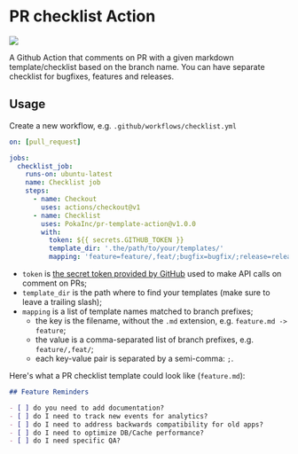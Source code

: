 # PR checklist Action

![](https://github.com/PokaInc/pr-template-action/workflows/Tests/badge.svg)

A Github Action that comments on PR with a given markdown template/checklist based on the branch name. You can have separate checklist for bugfixes, features and releases.


## Usage

Create a new workflow, e.g. `.github/workflows/checklist.yml`

```yml
on: [pull_request]

jobs:
  checklist_job:
    runs-on: ubuntu-latest
    name: Checklist job
    steps:
      - name: Checkout
        uses: actions/checkout@v1
      - name: Checklist
        uses: PokaInc/pr-template-action@v1.0.0
        with:
          token: ${{ secrets.GITHUB_TOKEN }}
          template_dir: '.the/path/to/your/templates/'
          mapping: 'feature=feature/,feat/;bugfix=bugfix/;release=release/'
```

- `token` is [the secret token provided by GitHub](https://help.github.com/en/actions/automating-your-workflow-with-github-actions/authenticating-with-the-github_token#about-the-github_token-secret) used to make API calls on comment on PRs;
- `template_dir` is the path where to find your templates (make sure to leave a trailing slash);
- `mapping` is a list of template names matched to branch prefixes;
    - the key is the filename, without the `.md` extension, e.g. `feature.md -> feature`;
    - the value is a comma-separated list of branch prefixes, e.g. `feature/,feat/`;
    - each key-value pair is separated by a semi-comma: `;`.

Here's what a PR checklist template could look like (`feature.md`):

```md
## Feature Reminders

- [ ] do you need to add documentation?
- [ ] do I need to track new events for analytics?
- [ ] do I need to address backwards compatibility for old apps?
- [ ] do I need to optimize DB/Cache performance?
- [ ] do I need specific QA?
```
